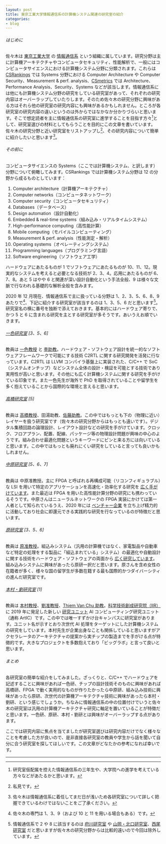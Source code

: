```yaml
---
layout: post
title: 東京工業大学情報通信系の計算機システム関連の研究室の紹介
categories:
- blog
---
```


###### はじめに
佐々木は [東京工業大学](https://www.titech.ac.jp/) の [情報通信系](https://educ.titech.ac.jp/ict/) という組織に属しています。研究分野は主に計算機アーキテクチャやコンピュータセキュリティ、性能解析で、一般にはコンピュータサイエンスにおける計算機システム分野に分類されます。これらは [CSRankings](http://csrankings.org/) では Systems 分野における Computer Architecture や Computer Security、Measurement & perf. analysis、[CSmetrics](http://csmetrics.org/) では Architecture、Performance Analysis、Security、Systems などが該当します。情報通信系には他にも計算機システム分野の研究をしている研究室があって、それぞれの研究内容はオーバーラップしていたりします。そのため佐々木の研究分野に興味がある方はそれら他の研究室の研究内容にも興味があるかもしれません。ところが各研究室の研究内容の違いというのは外からではなかなか分かりづらいと思います。そこで想定読者を主に情報通信系の研究室に進学することを目指す方々[^1]として、研究室選びの材料としてもらうことを目的にこの文章を書いています。佐々木の研究分野と近い研究室をリストアップし[^2]、その研究内容について簡単に紹介したいと思います[^3]。

###### その前に
コンピュータサイエンスの Systems（ここでは計算機システム、と訳します）分野について俯瞰してみます。CSRankings では計算機システム分野は 12 の分野から成るものとしています：
<ol class="blog">
  <li>Computer architecture（計算機アーキテクチャ）</li>
  <li>Computer networks（コンピュータネットワーク）</li>
  <li>Computer security（コンピュータセキュリティ）</li>
  <li>Databases（データベース）</li>
  <li>Design automation（設計自動化）</li>
  <li>Embedded & real-time systems（組み込み・リアルタイムシステム）</li>
  <li>High-performance computing（高性能計算）</li>
  <li>Mobile computing（モバイルコンピューティング）</li>
  <li>Measurement & perf. analysis（性能測定・解析）</li>
  <li>Operating systems（オペレーティングシステム）</li>
  <li>Programming languages（プログラミング言語）</li>
  <li>Software engineering（ソフトウェア工学）</li>
</ol>
ハードウェアにあたるものが 1 でソフトウェアにあたるものが 10、11、12。現実的なシステムを考えると必要となる技術が 2、3、4。応用にあたるものが 6、7、8。あと 5 はやや 6 と関連が深い設計自動化という手法全般、9 は様々な文脈で行なわれる基礎的な解析全般を含みます。

2020 年 12 月現在、情報通信系で主に扱っている分野は 1、2、3、5、6、8、9 あたりで[^4]、下記に紹介する研究室が該当するのは 1、3、5、6 だと思います[^5]。研究室名の横に番号を独断で添えておきます。基本的にはハードウェア寄りで、かつ 5 と 6 に含まれる研究を主とする研究室が多そうです。あいうえお順でいきます。

###### [一色研究室](http://www.vlsi.ict.e.titech.ac.jp/research/index-j.html) [3、5、6]
教員は [一色教授](https://www.vlsi.ict.e.titech.ac.jp/isshiki/profile-j.html) と [李助教](https://www.vlsi.ict.e.titech.ac.jp/dongju/profile.html)。ハードウェア・ソフトウェア設計を統一的なソフトウェアフレームワークで可能にする技術 C2RTL に関する研究開発を活発に行なっています。C2RTL は LLVM コンパイラ基盤上に実装された、C/C++ で SoC（システムオンチップ）などシステム全体の設計・検証を可能とする技術であり実用性が高いと思います。その他にも広く計算機システムに関する研究を手がけている印象です。また一色先生が海外で PhD を取得されていることや留学生を多く抱えていることから国際的な環境と言えると思います。
<!-- CSRankings では Design Automation や Embedded & Real-Time Systems などに含まれる研究内容が多いと思います。-->

###### [高橋研究室](http://www.eda.ce.titech.ac.jp/) [5]
教員は [高橋教授](http://www.eda.ict.e.titech.ac.jp/~atushi/profile-j.html)、田湯助教、[佐藤助教](https://sites.google.com/site/stshmp/home-ja)。この中ではもっとも下の（物理に近い）レイヤーを扱う研究室です（佐々木の研究分野からはもっとも遠いです）。デジタル集積回路の論理設計、レイアウト設計などの研究を手がけています。クロック、フロアプラン、配置、配線、パッケージ等の物理設計問題が興味の中心のようです。組み合わせ最適化問題というキーワードにピンと来る方には向いていると思います。この中ではもっとも廃れにくい研究をしていると言っても良いかもしれません。

###### [中原研究室](http://naklab.wpblog.jp/) [5、6、7]
教員は 中原准教授。主に FPGA と呼ばれる再構成可能（リコンフィギュラブル）な LSI を用いて特定のアプリケーションを高速化・効率化する研究を [広く手がけています](http://naklab.wpblog.jp/%e7%a0%94%e7%a9%b6%e5%86%85%e5%ae%b9/)。また最近は FPGA を用いた高性能計算分野の研究にも携わっているそうです。中原さんはニューラルネットワークの FPGA 実装にかけては第一人者として知られているうえ、2020 年には [ベンチャー企業](https://tokyo-ai.co.jp/) を立ち上げ精力的に活動しており社会に即還元できる実践的な研究を行なっているのが特徴だと思います。

###### [原研究室](http://www.cad.ce.titech.ac.jp/) [3、5、6]
教員は [原准教授](https://sites.google.com/site/yukoharaazumi/)。組込みシステム（汎用の計算機ではなく、家電製品や自動車など特定の処理をする製品に「組込まれている」システム）の最適化や自動設計に関する技術をハードウェア・ソフトウェアの両面から [広く研究しています](http://www.cad.ce.titech.ac.jp/index.php/about-us/our-research)。組み込みシステムに興味があったら原研一択だと思います。原さんを含め女性の在籍者が多く、様々な国の留学生が多数在籍する最も国際的かつダイバーシティの進んだ研究室です。
<!-- CSRankings では Design Automation や Embedded & Real-Time Systems などに含まれる研究内容が多いと思います。-->

###### [本村・劉研究室](http://www.artic.iir.titech.ac.jp/wp/) [1]
教員は [本村教授](http://www.artic.iir.titech.ac.jp/wp/people/prof-motomura/)、[劉准教授](http://www.artic.iir.titech.ac.jp/wp/people/prof-yu/)、[Thiem Van Chu 助教](https://sites.google.com/site/thiemcv/)。[科学技術創成研究院（IIR）](https://www.iir.titech.ac.jp/)に 2019 年に発足した新しい [研究ユニット](https://www.iir.titech.ac.jp/organization/constitution/unit/) AI コンピューティング研究ユニット（通称 ArtIC）です。この中では唯一すずかけ台キャンパスに研究室があります。ユニット名が示すとおり次世代 AI 処理をターゲットにした計算機システムの研究をしています。本村先生が企業出身なことも関係していると思いますがアクセラレータのアーキテクチャの提案から実チップの製造までを手がける点が特徴的です。大きなプロジェクトを多数抱えており「ビッグラボ」と言って良いと思います。

###### まとめ
各研究室の簡単な紹介をしてみました。ざっくりと、C/C++ でハードウェアを記述することに興味があれば一色研、チップの設計技術そのものに興味があれば高橋研、FPGA で動く実用的なものが作りたかったら中原研、組み込み技術に興味があったら原研、次世代の計算機アーキテクチャ技術に興味があったら本村・劉研、という感じでしょうか。ちなみに情報通信系の中の位置付けでいうと佐々木の研究室は汎用の計算機アーキテクチャ研究に軸足を置いていることが特徴だと思います。一色研、原研、本村・劉研とは興味がオーバーラップする点があります。

ここでは研究内容に焦点を当てましたが研究室選びは研究内容だけでなく様々なことを考慮した方が良いので、是非直接各研究室の教員や学生から話を聞いて自分に合う研究室を探してほしいです。この文章がどなたかの参考になれば幸いです。

---

[^1]: 研究室仮配属を控えた情報通信系の三年生や、大学院への進学を考えている方々などがあたるかと思います。
[^2]: 私見です。
[^3]: 佐々木は情報通信系に着任してまだ日が浅いため各研究室について詳しく把握できているわけではないことをご了承ください。
[^4]: 佐々木の専門は 1、3、9（および 10 と 11 を用いる場合もある）です。
[^5]: 情報通信系で 2 や 8 に該当するのは [府川研究室](http://www.radio.ce.titech.ac.jp/) や [山岡・北口研究室](https://www.net.ict.e.titech.ac.jp/)、[西尾研究室](http://www.imc.cce.i.kyoto-u.ac.jp/~nishio/) だと思いますが佐々木の研究分野からは比較的遠いので今回は除外しています。
